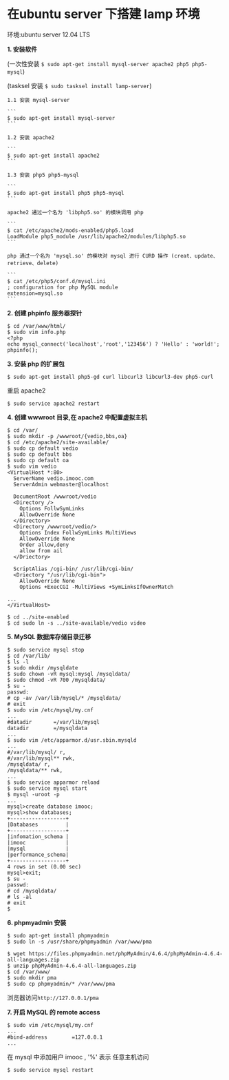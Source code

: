 # **在ubuntu server 下搭建 lamp 环境**

  环境:ubuntu server 12.04 LTS

  **1. 安装软件**

  (一次性安装 ```$ sudo apt-get install mysql-server apache2 php5 php5-mysql```)

  (tasksel 安装 ```$ sudo tasksel install lamp-server```)

    1.1 安装 mysql-server

    ```
    $ sudo apt-get install mysql-server
    ```

    1.2 安装 apache2

    ```
    $ sudo apt-get install apache2
    ```

    1.3 安装 php5 php5-mysql

    ```
    $ sudo apt-get install php5 php5-mysql
    ```

    apache2 通过一个名为 'libphp5.so' 的模块调用 php

    ```
    $ cat /etc/apache2/mods-enabled/php5.load
    LoadModule php5_module /usr/lib/apache2/modules/libphp5.so
    ```

    php 通过一个名为 'mysql.so' 的模块对 mysql 进行 CURD 操作 (creat、update、retrieve、delete)

    ```
    $ cat /etc/php5/conf.d/mysql.ini
    ; configuration for php MySQL module
    extension=mysql.so
    ```

  **2. 创建 phpinfo 服务器探针**

  ```
  $ cd /var/www/html/
  $ sudo vim info.php
  <?php
  echo mysql_connect('localhost','root','123456') ? 'Hello' : 'world!';
  phpinfo();
  ```

  **3. 安装 php 的扩展包**

  ```
  $ sudo apt-get install php5-gd curl libcurl3 libcurl3-dev php5-curl
  ```

  重启 apache2

  ```
  $ sudo service apache2 restart
  ```

  **4. 创建 wwwroot 目录,在 apache2 中配置虚拟主机**

  ```
  $ cd /var/
  $ sudo mkdir -p /wwwroot/{vedio,bbs,oa}
  $ cd /etc/apache2/site-available/
  $ sudo cp default vedio
  $ sudo cp default bbs
  $ sudo cp default oa
  $ sudo vim vedio
  <VirtualHost *:80>
    ServerName vedio.imooc.com
    ServerAdmin webmaster@localhost

    DocumentRoot /wwwroot/vedio
    <Directory />
      Options FollwSymLinks
      AllowOverride None
    </Directory>
    <Directory /wwwroot/vedio/>
      Options Index FollwSymLinks MultiViews
      AllowOverride None
      Order allow,deny
      allow from ail
    </Driectory>

    ScriptAlias /cgi-bin/ /usr/lib/cgi-bin/
    <Driectory "/usr/lib/cgi-bin">
      AllowOverride None
      Options +ExecCGI -MultiViews +SymLinksIfOwnerMatch

  ...
  </VirtualHost>

  $ cd ../site-enabled
  $ cd sudo ln -s ../site-available/vedio video
  ```

  **5. MySQL 数据库存储目录迁移**

  ```
  $ sudo service mysql stop
  $ cd /var/lib/
  $ ls -l
  $ sudo mkdir /mysqldate
  $ sudo chown -vR mysql:mysql /mysqldata/
  $ sudo chmod -vR 700 /mysqldata/
  $ su -
  passwd:
  # cp -av /var/lib/mysql/* /mysqldata/
  # exit
  $ sudo vim /etc/mysql/my.cnf
  ...
  #datadir       =/var/lib/mysql
  datadir        =/mysqldata
  ...
  $ sudo vim /etc/apparmor.d/usr.sbin.mysqld
  ...
  #/var/lib/mysql/ r,
  #/var/lib/mysql** rwk,
  /mysqldata/ r,
  /mysqldata/** rwk,
  ...
  $ sudo service apparmor reload
  $ sudo service mysql start
  $ mysql -uroot -p
  ...
  mysql>create database imooc;
  mysql>show databases;
  +------------------+
  |Databases         |
  +------------------+
  |infomation_schema |
  |imooc             |
  |mysql             |
  |performance_schema|
  +------------------+
  4 rows in set (0.00 sec)
  mysql>exit;
  $ su -
  passwd:
  # cd /mysqldata/
  # ls -al
  # exit
  $
  ```
  **6. phpmyadmin 安装**

  ```
  $ sudo apt-get install phpmyadmin
  $ sudo ln -s /usr/share/phpmyadmin /var/www/pma
  ```

  ```
  $ wget https://files.phpmyadmin.net/phpMyAdmin/4.6.4/phpMyAdmin-4.6.4-all-languages.zip
  $ unzip phpMyAdmin-4.6.4-all-languages.zip
  $ cd /var/www/
  $ sudo mkdir pma
  $ sudo cp phpmyadmin/* /var/www/pma
  ```

  浏览器访问```http://127.0.0.1/pma```

  **7. 开启 MySQL 的 remote access**

  ```
  $ sudo vim /etc/mysql/my.cnf
  ...
  #bind-address        =127.0.0.1
  ...
  ```

  在 mysql 中添加用户 imooc , '%' 表示 任意主机访问

  ```
  $ sudo service mysql restart
  ```
  
